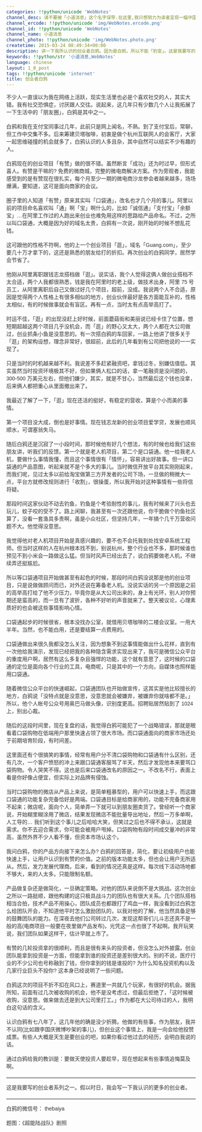 ```yaml
---
categories: !!python/unicode 'WebNotes'
channel_desc: 请不要被「小道消息」这个名字误导.在这里,我只想努力为读者呈现一幅中国互联网的清明上河图.
channel_ercode: !!python/unicode 'img/WebNotes.ercode.png'
channel_id: !!python/unicode 'WebNotes'
channel_name: 小道消息
channel_photo: !!python/unicode 'img/WebNotes.photo.png'
createtime: 2015-03-24 08:49:34+00:00
description: 讲一下我所认识的创业者白鸦。因为是白鸦，所以不能「豹变」。这是我要写的创业者系列之一。假以时日，我会写一下我认识的更多的创业者。
keywords: !!python/str '小道消息,WebNotes'
language: chinese
layout: 1_0_post
tags: !!python/unicode 'internet'
title: 创业者白鸦
---
```

<div class="rich_media_content" id="js_content">
<p style="font-family: Avenir, sans-serif; border: 0px; margin-top: 12px; margin-bottom: 18px; padding: 0px; outline: 0px; color: rgb(51, 51, 51); white-space: normal;">
         不少人一直误以为我在网络上活跃，现实生活里也必是个喜欢社交的人，其实大错。我有社交恐惧症，讨厌跟人交往。说起来，这几年只有少数几个人让我拓展了一下生活中的「朋友圈」，白鸦是其中之一。
        </p>
<p style="font-family: Avenir, sans-serif; border: 0px; margin-top: 12px; margin-bottom: 18px; padding: 0px; outline: 0px; color: rgb(51, 51, 51); white-space: normal;">
         白鸦和我在支付宝同事过几年，此前只是网上闻名，不熟。到了支付宝后，常聊，但工作中交集不多。后来筹建贝塔咖啡，初衷是做个杭州互联网人的会客厅，大家一起思维碰撞的机会就多了，白鸦认识的人多且杂，其中自然可以结实不少有趣的人。
        </p>
<p style="font-family: Avenir, sans-serif; border: 0px; margin-top: 12px; margin-bottom: 18px; padding: 0px; outline: 0px; color: rgb(51, 51, 51); white-space: normal;">
         白鸦现在的创业项目「有赞」做的很不错。虽然断言「成功」还为时过早，但形式喜人。有赞是干嘛的? 免费的微商城，完整的微电商解决方案。作为旁观者，我能感受到的是有赞现在很扎实，每个月至少一期的微电商沙龙参会者越来越多，场场爆满，要知道，这可是面向商家的会议。
        </p>
<p style="font-family: Avenir, sans-serif; border: 0px; margin-top: 12px; margin-bottom: 18px; padding: 0px; outline: 0px; color: rgb(51, 51, 51); white-space: normal;">
         圈子里的人知道「有赞」原来其实叫「口袋通」，改名也才几个月的事儿。阿里以前的项目命名喜欢叫「通」啊「宝」啊什么的，比如「诚信通」「支付宝」「余额宝」…在阿里工作过的人跑出来创业也难免用这样的思路给产品命名。不过，之所以叫口袋通，大概是因为好的域名太贵，白鸦有一次说，刚开始的时候不想乱花钱。
        </p>
<p style="font-family: Avenir, sans-serif; border: 0px; margin-top: 12px; margin-bottom: 18px; padding: 0px; outline: 0px; color: rgb(51, 51, 51); white-space: normal;">
         这可跟他的性格不符啊，他的上一个创业项目「逛」，域名「Guang.com」，至少要几十万才拿下的，这还是熟悉的朋友给打的折扣。再次创业的白鸦同学，居然学会节省了。
        </p>
<p style="font-family: Avenir, sans-serif; border: 0px; margin-top: 12px; margin-bottom: 18px; padding: 0px; outline: 0px; color: rgb(51, 51, 51); white-space: normal;">
         他刚从阿里离职跟钱志龙搭档做「逛」。说实话，我个人觉得这俩人做创业搭档不太合适，两个人我都很熟悉，钱是我在阿里时的老上级，做技术出身，阿里 75 号员工，从阿里离职后自己又做过好几个项目，超前，没成。我说两个人不合适，原因是觉得两个人性格上有很多相似的地方，创业伙伴最好是各方面能互补的，性格太相似，有的时候做事就会有盲区。再有一点，当时太有点高举高打了。
        </p>
<p style="font-family: Avenir, sans-serif; border: 0px; margin-top: 12px; margin-bottom: 18px; padding: 0px; outline: 0px; color: rgb(51, 51, 51); white-space: normal;">
         时运不佳，「逛」的出现没赶上好时候，前面蘑菇街和美丽说已经卡住了位置，想短期超越这两个项目几乎没机会，而「逛」的野心又太大，两个人都在大公司做过，创业抓条小鱼是没意思的。有一次搭白鸦的车回家，一路上他讲了很多关于「逛」的架构设想，理念非常好，很超前，此后的几年看到有公司把他说的一一实现了。
        </p>
<p style="font-family: Avenir, sans-serif; border: 0px; margin-top: 12px; margin-bottom: 18px; padding: 0px; outline: 0px; color: rgb(51, 51, 51); white-space: normal;">
         只是当时的时机越来越不利。我说差不多赶紧融资吧，拿钱过冬，别嫌估值低。其实虽然当时投资环境极其不好，但如果俩人松口的话，拿一笔融资是没问题的，300-500 万美元左右，但他们嫌少，其实，就是不甘心，当然最后这个钱也没拿，后来俩人都把重心从里面撤出来了。
        </p>
<p style="font-family: Avenir, sans-serif; border: 0px; margin-top: 12px; margin-bottom: 18px; padding: 0px; outline: 0px; color: rgb(51, 51, 51); white-space: normal;">
         我最近了解了一下，「逛」现在还活的挺好，有稳定的营收，算是个小而美的事情。
        </p>
<p style="font-family: Avenir, sans-serif; border: 0px; margin-top: 12px; margin-bottom: 18px; padding: 0px; outline: 0px; color: rgb(51, 51, 51); white-space: normal;">
         第一个项目没大成，倒也是好事情。现在钱志龙新的创业项目爱学贷，发展也顺风顺水，可谓塞翁失马。
        </p>
<p style="font-family: Avenir, sans-serif; border: 0px; margin-top: 12px; margin-bottom: 18px; padding: 0px; outline: 0px; color: rgb(51, 51, 51); white-space: normal;">
         随后白鸦还是沉寂了一小段时间，那时候他有好几个想法，有的时候也给我们这些朋友讲，听我们的反馈。第一个就是老人机项目，第二个是口袋通。他一给我老人机，要做什么事情我懂，而且这个事情很有「情怀」，容易讲出好故事。但一讲口袋通的产品意图，听起来就不是个多大的事儿。当时微信开放平台其实刚刚起来，而我们呢，见过太多以前给淘宝做第三方开发者的公司下场，一旦做的稍微大一点，平台方就修改规则进行「收割」，很操蛋，所以我开始对这种事情有一些将信将疑。
        </p>
<p style="font-family: Avenir, sans-serif; border: 0px; margin-top: 12px; margin-bottom: 18px; padding: 0px; outline: 0px; color: rgb(51, 51, 51); white-space: normal;">
         那段时间这家伙动不动去钓鱼，钓鱼是个考验耐性的事儿，我有时候来了兴头也去玩儿，蚊子咬的受不了。路上闲聊，我甚至有一次还跟他说，你干脆做个钓鱼社区算了，没看一套渔具多贵啊，虽是小众社区，但坚持几年，一年搞个几千万营收问题不大。他觉得没意思。
        </p>
<p style="font-family: Avenir, sans-serif; border: 0px; margin-top: 12px; margin-bottom: 18px; padding: 0px; outline: 0px; color: rgb(51, 51, 51); white-space: normal;">
         我觉得他对老人机项目开始是真感兴趣的，要不也不会托我到处找安卓系统工程师。但当时这样的人在杭州根本找不到，别说杭州，整个行业也不多，那时候谁也预见不到小米会一路做这么猛。但当时风声已经出去了，说白鸦要做老人机，不继续弄还挺尴尬。
        </p>
<p style="font-family: Avenir, sans-serif; border: 0px; margin-top: 12px; margin-bottom: 18px; padding: 0px; outline: 0px; color: rgb(51, 51, 51); white-space: normal;">
         所以等口袋通项目开始做甚至有起色的时候，那段时间白鸦没说那是他的创业项目，只是说做做顾问而已，对外还说在筹备老人机。没说实话的另一个原因是之前的高举高打给了他不少压力，毕竟你是从大公司出来的，身上有光环，别人对你预期还是蛮高的，而一旦有了波折，各种不好听的声音就来了。整天被议论，心理素质好的也会被这些事情影响心情。
        </p>
<p style="font-family: Avenir, sans-serif; border: 0px; margin-top: 12px; margin-bottom: 18px; padding: 0px; outline: 0px; color: rgb(51, 51, 51); white-space: normal;">
         口袋通起步的时候很省，根本没找办公室，就借用贝塔咖啡的二楼会议室。一用大半年。当然，也不能白用，还是要结算一点费用的。
        </p>
<p style="font-family: Avenir, sans-serif; border: 0px; margin-top: 12px; margin-bottom: 18px; padding: 0px; outline: 0px; color: rgb(51, 51, 51); white-space: normal;">
         口袋通做出来很久我都没怎么关注，因为想象不到这事情能做出什么花样，直到有一次他给我演示，发现已经把我的各种隐含需求实现出来了，我可是微信公众平台的重度用户啊，居然有这么多复杂且强悍的功能，这个就有意思了，这时候的口袋通的定位是面向各个行业的工具，电商呢，只是其中的一个方向，自媒体也照样能用口袋通。
        </p>
<p style="font-family: Avenir, sans-serif; border: 0px; margin-top: 12px; margin-bottom: 18px; padding: 0px; outline: 0px; color: rgb(51, 51, 51); white-space: normal;">
         随着微信公众平台的快速崛起，口袋通团队也开始做宣传，这其实是他比较擅长的地方，白鸦说「没特点就是没意思，没意思就会被嫌弃，被嫌弃你就啥都不是。」所以，他个人帐号公众号用奥巴马做头像，识别度更高。招聘贴居然贴到了 1024 上，别出心裁。
        </p>
<p style="font-family: Avenir, sans-serif; border: 0px; margin-top: 12px; margin-bottom: 18px; padding: 0px; outline: 0px; color: rgb(51, 51, 51); white-space: normal;">
         随后的这段时间里，现在复盘的话，我觉得白鸦可能犯了一个战略错误，那就是眼看着口袋购物在低端用户那里快速占领了很大市场。而口袋通面向的商家市场还处于前期培育阶段，有时间差。
        </p>
<p style="font-family: Avenir, sans-serif; border: 0px; margin-top: 12px; margin-bottom: 18px; padding: 0px; outline: 0px; color: rgb(51, 51, 51); white-space: normal;">
         这里面还有个很搞笑的事情，经常有用户分不清口袋购物和口袋通有什么区别，还有几次，一个客户愤怒的冲上来跟口袋通客服骂了半天，然后才发现他本来要骂口袋购物。令人哭笑不得。这也是后来口袋通改名的原因之一。不改名不行，表面上看是你好像占便宜，但实际上对品牌有侵蚀。
        </p>
<p style="font-family: Avenir, sans-serif; border: 0px; margin-top: 12px; margin-bottom: 18px; padding: 0px; outline: 0px; color: rgb(51, 51, 51); white-space: normal;">
         当时口袋购物的微店从产品上来说，是简单粗暴型的，用户可以快速上手，而这跟口袋通的功能复杂完备恰好是两端。口袋通目标是给商家用的，功能不完备商家用不起来；微店呢，面向个人，简单弄一下就可以到朋友圈卖货了。曾经听一个商家说，开始糊里糊涂用了微店，结果发现微店不能批量导出地址，然后一万多单啊，人工导的… 我们听到这个事儿之后哈哈大笑，但笑过之后也不得不承认，这就是需求。你不去迎合需求，你可能会被用户甩掉。口袋购物有段时间成交量冲的非常高，虽然外界不少人看不懂，但资本市场认这个。
        </p>
<p style="font-family: Avenir, sans-serif; border: 0px; margin-top: 12px; margin-bottom: 18px; padding: 0px; outline: 0px; color: rgb(51, 51, 51); white-space: normal;">
         我问白鸦，你的产品方向接下来怎么办? 白鸦的回答是，简化，要让初级用户也能快速上手，让用户认识到有赞的价值。之前的版本功能太多，但也会让用户无所适从。然后，发力发展代理商。后来，看到的情况还真是这样。每次线下活动场地都不够大，来的人太多。只能限制名额。
        </p>
<p style="font-family: Avenir, sans-serif; border: 0px; margin-top: 12px; margin-bottom: 18px; padding: 0px; outline: 0px; color: rgb(51, 51, 51); white-space: normal;">
         产品做复杂还是做简化，一旦确定策略。对他的团队来说倒不是大挑战。这次创业之所以一路挺顺，跟他构建的这只极具战斗力的团队也有很大关系。几个团队搭档相当合拍，技术产品不用操心，团队成员也都跟打了鸡血一样，我没看到过白鸦怎么给团队开会，不知道他平时怎么激励团队的，以我对他的了解，他当然具备足够的鼓舞团队的能力。在深夜去他们公司转过几次，发现这帮哥们儿斗志还真不是一般的高(电商项目一般要在夜里做产品发布)，光凭这一点也很了不起啊。我开玩笑说，我们团队如果这样干，估计早就上市了。
        </p>
<p style="font-family: Avenir, sans-serif; border: 0px; margin-top: 12px; margin-bottom: 18px; padding: 0px; outline: 0px; color: rgb(51, 51, 51); white-space: normal;">
         有赞的几轮投资拿的很顺利，而且是很有来头的投资者，但没怎么对外披露。创业团队能拿到投资是一方面，但能拿到谁的投资还是差别很大的。别的不说，医疗行业的不少公司也号称融到了钱，但你拿到的钱是谁投的? 为什么知名投资机构以及几家行业巨头不投你? 这本身已经说明了一些问题。
        </p>
<p style="font-family: Avenir, sans-serif; border: 0px; margin-top: 12px; margin-bottom: 18px; padding: 0px; outline: 0px; color: rgb(51, 51, 51); white-space: normal;">
         白鸦这次的项目不折不扣在风口上，赛道里一共就几个玩家，有很好的机会。据我所知，前面有过几次被收购的机会，他不是没考虑过，但最后拒绝了，「这时候被收购，没意思。做来做去还是到大公司里打工。」作为都在大公司待过的人，我明白这句话的含义。
        </p>
<p style="font-family: Avenir, sans-serif; border: 0px; margin-top: 12px; margin-bottom: 18px; padding: 0px; outline: 0px; color: rgb(51, 51, 51); white-space: normal;">
         认识白鸦有七八年了，这几年他的确是没少折腾。他做的有些事，作为朋友，我并不认同(比如跟李国庆微博吵架的事儿)，但创业这个事情上，我是一向会给他投赞成票。有些人大概是天生是要创业的吧，如果你看过他过去的经历，会明白我说的话。
        </p>
<p style="font-family: Avenir, sans-serif; border: 0px; margin-top: 12px; margin-bottom: 18px; padding: 0px; outline: 0px; color: rgb(51, 51, 51); white-space: normal;">
         通过白鸦给我的教训是：要做天使投资人要趁早，现在想起来有些事情追悔莫及啊。
        </p>
<hr style="font-family: Avenir, sans-serif; border-right-width: 0px; border-bottom-width: 0px; border-left-width: 0px; border-top-style: solid; border-top-color: rgb(234, 234, 234); height: 1px; margin: 1em 0px; padding: 0px; color: rgb(51, 51, 51); white-space: normal;"/>
<p style="font-family: Avenir, sans-serif; border: 0px; margin-top: 12px; margin-bottom: 18px; padding: 0px; outline: 0px; color: rgb(51, 51, 51); white-space: normal;">
         这是我要写的创业者系列之一。假以时日，我会写一下我认识的更多的创业者。
        </p>
<hr style="font-family: Avenir, sans-serif; border-right-width: 0px; border-bottom-width: 0px; border-left-width: 0px; border-top-style: solid; border-top-color: rgb(234, 234, 234); height: 1px; margin: 1em 0px; padding: 0px; color: rgb(51, 51, 51); white-space: normal;"/>
<p style="font-family: Avenir, sans-serif; border: 0px; margin-top: 12px; margin-bottom: 18px; padding: 0px; outline: 0px; color: rgb(51, 51, 51); white-space: normal;">
         白鸦的微信号： thebaiya
        </p>
<p style="font-family: Avenir, sans-serif; border: 0px; margin-top: 12px; margin-bottom: 18px; padding: 0px; outline: 0px; color: rgb(51, 51, 51); white-space: normal;">
         题图：《超能陆战队》剧照
        </p>
<p>
<br/>
</p>
</div>